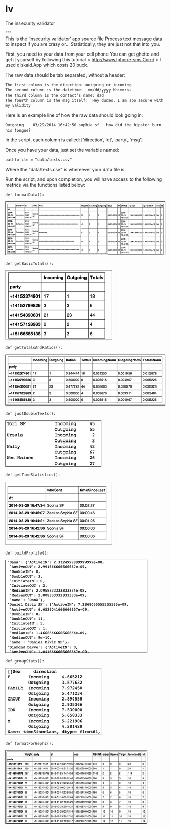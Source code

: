 Iv
==

The insecurity validator

“””  
This is the ‘insecurity validator’ app source file
Process text message data to inspect if you are crazy or...
Statistically, they are just not that into you.

First, you need to your data from your cell phone
You can get ghetto and get it yourself by following this tutorial < http://www.Iphone-sms.Com/ >
I used diskaid.App which costs 20 buck.

The raw data should be tab separated, without a header:

    The first column is the direction: outgoing or incoming
    The second column is the datetime:  mm/dd/yyyy hh:mm:ss
    The third column is the contact’s name: dad
    The fourth column is the msg itself:  Hey dudes, I am soo secure with my validity

Here is an example line of how the raw data should look going in:
    
    Outgoing    03/29/2014 16:42:50 sophia sf   how did the hipster burn his tongue?

In the script, each column is called:  [‘direction’, ‘dt’, ‘party’, ‘msg’]



Once you have your data, just set the variable named:

    pathtofile = “data/texts.csv”

Where the "data/texts.csv" is whereever your data file is.



Run the script, and upon completion, you will have access to the following metrics via the functions listed below:



    def formatData():
![Alt text](/screenshots/formatData.png "Optional title")

    def getBasicTotals():
![Alt text](/screenshots/getBasicTotals.png "Optional title")

    def getTotalsAndRatios():  
![Alt text](/screenshots/totalsAndRatios.png "Optional title")

    def justDoubleTexts():
![Alt text](/screenshots/justDoubleTexts.png "Optional title")

    def getTimeStatistics():
![Alt text](/screenshots/getTimeStatistics.png "Optional title")

    def buildProfile():
![Alt text](/screenshots/buildProfile.png "Optional title")

    def groupStats():
![Alt text](/screenshots/gropuedStats.png "Optional title")

    def formatForGephi():
![Alt text](/screenshots/formatForGephi.png "Optional title")


